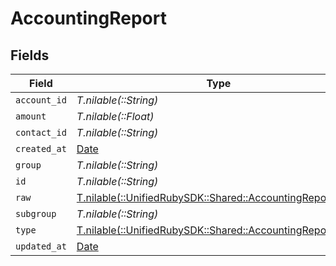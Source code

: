 # AccountingReport


## Fields

| Field                                                                                                    | Type                                                                                                     | Required                                                                                                 | Description                                                                                              |
| -------------------------------------------------------------------------------------------------------- | -------------------------------------------------------------------------------------------------------- | -------------------------------------------------------------------------------------------------------- | -------------------------------------------------------------------------------------------------------- |
| `account_id`                                                                                             | *T.nilable(::String)*                                                                                    | :heavy_minus_sign:                                                                                       | N/A                                                                                                      |
| `amount`                                                                                                 | *T.nilable(::Float)*                                                                                     | :heavy_minus_sign:                                                                                       | N/A                                                                                                      |
| `contact_id`                                                                                             | *T.nilable(::String)*                                                                                    | :heavy_minus_sign:                                                                                       | N/A                                                                                                      |
| `created_at`                                                                                             | [Date](https://ruby-doc.org/stdlib-2.6.1/libdoc/date/rdoc/Date.html)                                     | :heavy_minus_sign:                                                                                       | N/A                                                                                                      |
| `group`                                                                                                  | *T.nilable(::String)*                                                                                    | :heavy_minus_sign:                                                                                       | N/A                                                                                                      |
| `id`                                                                                                     | *T.nilable(::String)*                                                                                    | :heavy_minus_sign:                                                                                       | N/A                                                                                                      |
| `raw`                                                                                                    | [T.nilable(::UnifiedRubySDK::Shared::AccountingReportRaw)](../../models/shared/accountingreportraw.md)   | :heavy_minus_sign:                                                                                       | N/A                                                                                                      |
| `subgroup`                                                                                               | *T.nilable(::String)*                                                                                    | :heavy_minus_sign:                                                                                       | N/A                                                                                                      |
| `type`                                                                                                   | [T.nilable(::UnifiedRubySDK::Shared::AccountingReportType)](../../models/shared/accountingreporttype.md) | :heavy_minus_sign:                                                                                       | N/A                                                                                                      |
| `updated_at`                                                                                             | [Date](https://ruby-doc.org/stdlib-2.6.1/libdoc/date/rdoc/Date.html)                                     | :heavy_minus_sign:                                                                                       | N/A                                                                                                      |